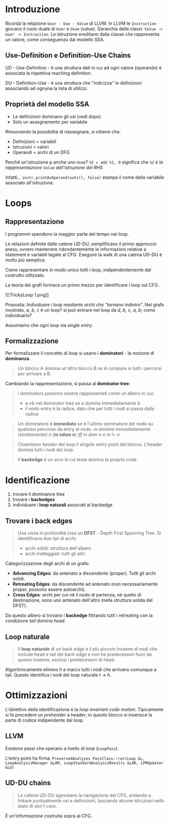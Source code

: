 # Introduzione
Ricorda la relazione `User - Use - Value` di LLVM.
In LLVM le `Instruction` giocano il ruolo duale di `User` e `Usee` (value).
Gerarchia delle classi: `Value -> User -> Instruction`. Le istruzione ereditano dalla classe che rappresenta un valore, come conseguenza dal modello SSA.

## Use-Definition e Definition-Use Chains
UD - Use-Definition - è una struttura dati in cui ad ogni valore (operando) è associata la rispettiva reaching definition.

DU - Definition-Use - è una struttura che "indicizza" le definizioni associando ad ognuna la lista di utilizzi.

## Proprietà del modello SSA
- Le definizioni dominano gli usi (vedi dopo)
- Solo un assegnamento per variabile

Rimuovendo la possibilità di riassegnare, si ottiene che:
- Definizioni = variabili
- Istruzioni = valori
- Operandi = archi di un DFG

Perché un'istruzione p anche uno `Usee`?
`%2 = add %1, 0` significa che *`%2` è la rappresentazione `Value` dell'istruzione del RHS*

Infatti... `instr.printAsOperand(outs(), false)` stampa il nome della variabile associato all'istruzione.

# Loops
## Rappresentazione
I programmi spendono la maggior parte del tempo nei loop.

Le relazioni definite dalle catene UD-DU, semplificano il primo approccio preso, ovvero mantenere ridondantemente le informazioni relative a statement e variabili legate al CFG. Eseguire la walk di una catena UD-DU è molto più semplice.

Come rappresentare in modo unico tutti i loop, indipendentemente dal costrutto utilizzato.

La teoria dei grafi fornisce un primo mezzo per identificare i loop sul CFG.

![[TrickyLoop 1.png]]

Proposta: *Individuare i loop mediante archi che "tornano indietro"*. Nel grafo mostrato, *a, b, c* è un loop? si può entrare nel loop da *d, b, c, a, b*; come individuarlo?

Assumiamo che ogni loop sia *single entry*.
## Formalizzazione
Per formalizzare il concetto di loop si usano i **dominatori** - la nozione di **dominanza**.

>Un blocco A domina un'altro blocco B se A compare in tutti i percorsi per arrivare a B.

Cambiando la rappresentazione, si passa al **dominator tree**:
>I dominators possono essere rappresentati come un albero in cui:
> - a->b nel dominator tree se a domina immediatamente b
> - il nodo entry è la radice, dato che per tutti i nodi si passa dalla radice

>Un dominatore è **immediato** se è l'ultimo dominatore del nodo su qualsiasi percorso da entry al nodo.
>*m domina immediatamente (strettamente) n (**m sdom n**) iff m dom n e m != n*

>Chiamiamo *header* del loop il singolo entry point del blocco. L'header domina tutti i nodi del loop.

>Il **backedge** è un arco la cui testa domina la propria coda.

# Identificazione
1. trovare il dominance tree
2. trovare i **backedges**
3. individuare i **loop naturali** associati al backedge

## Trovare i back edges
>Una visita in profondità crea un **DFST** - Depth First Spanning Tree.
>Si identificano due tipi di archi:
> - archi solidi: struttura dell'albero
> - archi tratteggiati: tutti gli altri

Categorizzazione degli archi di un grafo:
- **Advancing Edges**: da antenato a discendente (proper). Tutti gli archi solidi.
- **Retreating Edges**: da discendente ad antenato (non necessariamente proper, possono essere autoarchi).
- **Cross Edges**: archi per cui nè il nodo di partenza, nè quello di destinazione, sono uno antenato dell'altro (nella struttura solida del DFST).

Da questo albero si trovano i **backedge** filtrando tutti i retreating con la condizione *tail domina head*.

## Loop naturale
>Il **loop naturale** di un back edge è il più piccolo insieme di nodi che include head e tail del back edge e non ha predecessori fuori da questo insieme, esclusi i predecessori di head.

Algoritmicamente elimino *h* e marco tutti i nodi che arrivano comunque a tail. Questo identifica i nodi del loop naturale *t -> h*.

# Ottimizzazioni
L'obiettivo della identificazione è la *loop invariant code motion*. Tipicamente si fa precedere un *preheader* a header; in questo blocco si inserisce la parte di codice indipendente dal loop.

## LLVM
Esistono passi che operano a livello di loop (`LoopPass`).

L'entry point ha firma: `PreservedAnalyses PassClass::run(Loop &L, LoopAnalysisManager &LAM, LoopStandardAnalysisResults &LAR, LPMUpdater &LU)`

## UD-DU chains
>Le catene UD-DU agevolano la navigazione del CFG, andando a linkare puntualmente usi e definizioni, lasciando alcune istruzioni nello stato di *don't care*.

È un'informazione costruita sopra al CFG.
